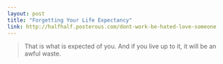 ```yaml
---
layout: post
title: "Forgetting Your Life Expectancy"
link: http://halfhalf.posterous.com/dont-work-be-hated-love-someone
---
```

> That is what is expected of you. And if you live up to it, it will be an awful waste.
